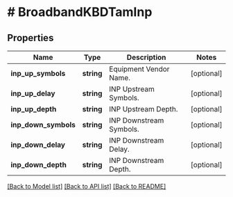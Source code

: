 # # BroadbandKBDTamInp

## Properties

Name | Type | Description | Notes
------------ | ------------- | ------------- | -------------
**inp_up_symbols** | **string** | Equipment Vendor Name. | [optional]
**inp_up_delay** | **string** | INP Upstream Symbols. | [optional]
**inp_up_depth** | **string** | INP Upstream Depth. | [optional]
**inp_down_symbols** | **string** | INP Downstream Symbols. | [optional]
**inp_down_delay** | **string** | INP Downstream Delay. | [optional]
**inp_down_depth** | **string** | INP Downstream Depth. | [optional]

[[Back to Model list]](../../README.md#models) [[Back to API list]](../../README.md#endpoints) [[Back to README]](../../README.md)
